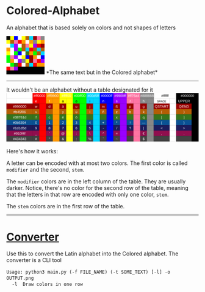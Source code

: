 # Colored-Alphabet
An alphabet that is based solely on colors and not shapes of letters

<img src="https://github.com/hollowness-inside/Colored-Alphabet/blob/main/readme.png" width="100" height="100">
*The same text but in the Colored alphabet*

***

It wouldn't be an alphabet without a table designated for it
![alphabet](https://github.com/hollowness-inside/Colored-Alphabet/blob/main/alphabet.png)

Here's how it works:

A letter can be encoded with at most two colors. The first color is called `modifier` and the second, `stem`.

The `modifier` colors are in the left column of the table. 
They are usually darker.
Notice, there's no color for the second row of the table, meaning that the letters in that row are 
encoded with only one color, `stem`.

The `stem` colors are in the first row of the table.
***

# [Converter](https://github.com/hollowness-inside/Colored-Alphabet/tree/main/converter)
Use this to convert the Latin alphabet into the Colored alphabet.
The converter is a CLI tool

```
Usage: python3 main.py (-f FILE_NAME) (-t SOME_TEXT) [-l] -o OUTPUT.png
  -l  Draw colors in one row
```
